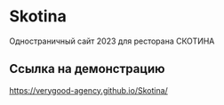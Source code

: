 # Skotina

 Одностраничный сайт 2023 для ресторана СКОТИНА

## Ссылка на демонстрацию

 https://verygood-agency.github.io/Skotina/
